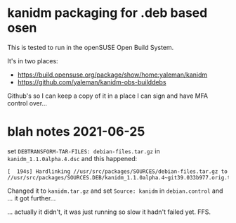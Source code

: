 # kanidm packaging for .deb based osen

This is tested to run in the openSUSE Open Build System.

It's in two places:

- https://build.opensuse.org/package/show/home:yaleman/kanidm
- https://github.com/yaleman/kanidm-obs-builddebs

Github's so I can keep a copy of it in a place I can sign and have MFA control over...


# blah notes 2021-06-25

set  `DEBTRANSFORM-TAR-FILES: debian-files.tar.gz` in `kanidm_1.1.0alpha.4.dsc` and this happened:

``` shell
[  194s] Hardlinking //usr/src/packages/SOURCES/debian-files.tar.gz to //usr/src/packages/SOURCES.DEB/kanidm_1.1.0alpha.4~git39.033b977.orig.tar.gz
```


Changed it to `kanidm.tar.gz` and set `Source: kanidm` in `debian.control` and ... it got further...

... actually it didn't, it was just running so slow it hadn't failed yet. FFS.